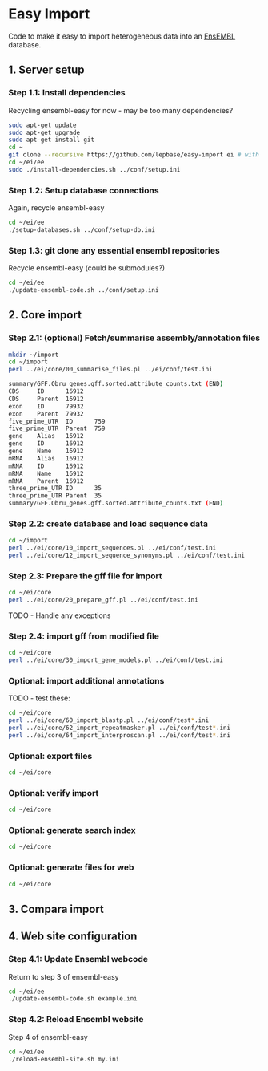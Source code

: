 # Easy Import

Code to make it easy to import heterogeneous data into an [EnsEMBL](http://ensembl.org)
  database.

## 1. Server setup

### Step 1.1: Install dependencies

Recycling ensembl-easy for now - may be too many dependencies?

```bash
sudo apt-get update
sudo apt-get upgrade
sudo apt-get install git
cd ~
git clone --recursive https://github.com/lepbase/easy-import ei # with gff-parser and ensembl-easy as submodules
cd ~/ei/ee
sudo ./install-dependencies.sh ../conf/setup.ini
```

### Step 1.2: Setup database connections

Again, recycle ensembl-easy

```bash
cd ~/ei/ee
./setup-databases.sh ../conf/setup-db.ini
```

### Step 1.3: git clone any essential ensembl repositories

Recycle ensembl-easy (could be submodules?)

```bash
cd ~/ei/ee
./update-ensembl-code.sh ../conf/setup.ini
```


## 2. Core import

### Step 2.1: (optional) Fetch/summarise assembly/annotation files

```bash
mkdir ~/import
cd ~/import
perl ../ei/core/00_summarise_files.pl ../ei/conf/test.ini
```

```bash
summary/GFF.Obru_genes.gff.sorted.attribute_counts.txt (END)
CDS     ID      16912
CDS     Parent  16912
exon    ID      79932
exon    Parent  79932
five_prime_UTR  ID      759
five_prime_UTR  Parent  759
gene    Alias   16912
gene    ID      16912
gene    Name    16912
mRNA    Alias   16912
mRNA    ID      16912
mRNA    Name    16912
mRNA    Parent  16912
three_prime_UTR ID      35
three_prime_UTR Parent  35
summary/GFF.Obru_genes.gff.sorted.attribute_counts.txt (END)
```

### Step 2.2: create database and load sequence data

```bash
cd ~/import
perl ../ei/core/10_import_sequences.pl ../ei/conf/test.ini
perl ../ei/core/12_import_sequence_synonyms.pl ../ei/conf/test.ini
```

### Step 2.3: Prepare the gff file for import

```bash
cd ~/ei/core
perl ../ei/core/20_prepare_gff.pl ../ei/conf/test.ini
```

TODO - Handle any exceptions

### Step 2.4: import gff from modified file

```bash
cd ~/ei/core
perl ../ei/core/30_import_gene_models.pl ../ei/conf/test.ini
```

### Optional: import additional annotations

TODO - test these:

```bash
cd ~/ei/core
perl ../ei/core/60_import_blastp.pl ../ei/conf/test*.ini
perl ../ei/core/62_import_repeatmasker.pl ../ei/conf/test*.ini
perl ../ei/core/64_import_interproscan.pl ../ei/conf/test*.ini
```

### Optional: export files

```bash
cd ~/ei/core
```

### Optional: verify import

```bash
cd ~/ei/core
```

### Optional: generate search index

```bash
cd ~/ei/core
```

### Optional: generate files for web

```bash
cd ~/ei/core
```


## 3. Compara import


## 4. Web site configuration

### Step 4.1: Update Ensembl webcode

Return to step 3 of ensembl-easy

```bash
cd ~/ei/ee
./update-ensembl-code.sh example.ini
```

### Step 4.2: Reload Ensembl website

Step 4 of ensembl-easy

```bash
cd ~/ei/ee
./reload-ensembl-site.sh my.ini
```

